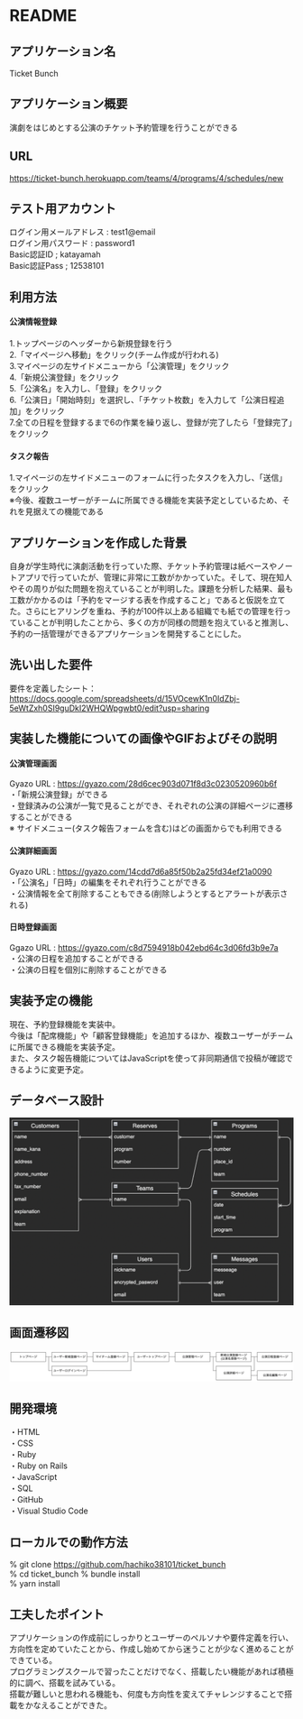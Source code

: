 # README

## アプリケーション名
Ticket Bunch
## アプリケーション概要
演劇をはじめとする公演のチケット予約管理を行うことができる
## URL
https://ticket-bunch.herokuapp.com/teams/4/programs/4/schedules/new
## テスト用アカウント
ログイン用メールアドレス : test1@email  
ログイン用パスワード : password1  
Basic認証ID ; katayamah  
Basic認証Pass ; 12538101  
## 利用方法
#### 公演情報登録
1.トップページのヘッダーから新規登録を行う  
2.「マイページへ移動」をクリック(チーム作成が行われる)  
3.マイページの左サイドメニューから「公演管理」をクリック  
4.「新規公演登録」をクリック  
5.「公演名」を入力し、「登録」をクリック  
6.「公演日」「開始時刻」を選択し、「チケット枚数」を入力して「公演日程追加」をクリック  
7.全ての日程を登録するまで6の作業を繰り返し、登録が完了したら「登録完了」をクリック 
#### タスク報告
1.マイページの左サイドメニューのフォームに行ったタスクを入力し、「送信」をクリック  
  ※今後、複数ユーザーがチームに所属できる機能を実装予定としているため、それを見据えての機能である 
## アプリケーションを作成した背景
自身が学生時代に演劇活動を行っていた際、チケット予約管理は紙ベースやノートアプリで行っていたが、管理に非常に工数がかかっていた。そして、現在知人やその周りが似た問題を抱えていることが判明した。課題を分析した結果、最も工数がかかるのは「予約をマージする表を作成すること」であると仮説を立てた。さらにヒアリングを重ね、予約が100件以上ある組織でも紙での管理を行っていることが判明したことから、多くの方が同様の問題を抱えていると推測し、予約の一括管理ができるアプリケーションを開発することにした。 
## 洗い出した要件
要件を定義したシート：https://docs.google.com/spreadsheets/d/15VOcewK1n0IdZbj-5eWtZxh0SI9guDkI2WHQWpgwbt0/edit?usp=sharing
## 実装した機能についての画像やGIFおよびその説明
#### 公演管理画面
Gyazo URL : https://gyazo.com/28d6cec903d071f8d3c0230520960b6f  
・「新規公演登録」ができる  
・登録済みの公演が一覧で見ることができ、それぞれの公演の詳細ページに遷移することができる  
※ サイドメニュー(タスク報告フォームを含む)はどの画面からでも利用できる  
#### 公演詳細画面
Gyazo URL : https://gyazo.com/14cdd7d6a85f50b2a25fd34ef21a0090  
・「公演名」「日時」の編集をそれぞれ行うことができる  
・公演情報を全て削除することもできる(削除しようとするとアラートが表示される)  
#### 日時登録画面
Ggazo URL : https://gyazo.com/c8d7594918b042ebd64c3d06fd3b9e7a  
・公演の日程を追加することができる  
・公演の日程を個別に削除することができる 
## 実装予定の機能
現在、予約登録機能を実装中。  
今後は「配席機能」や「顧客登録機能」を追加するほか、複数ユーザーがチームに所属できる機能を実装予定。  
また、タスク報告機能についてはJavaScriptを使って非同期通信で投稿が確認できるように変更予定。  
## データベース設計
![picture 2](images/5ee7dd60088e5380ae502ca6c256f484b4de97e19cc0aa21bce4ff19e7047fb5.png) 
## 画面遷移図
![picture 1](images/df58c69de8f09ceb699b07ddb0f427ec5df624ff074d81f422ea817ad11e7ba1.png)  
## 開発環境
・HTML  
・CSS  
・Ruby  
・Ruby on Rails  
・JavaScript  
・SQL  
・GitHub  
・Visual Studio Code  
## ローカルでの動作方法
% git clone https://github.com/hachiko38101/ticket_bunch  
% cd ticket_bunch 
% bundle install  
% yarn install  
## 工夫したポイント
アプリケーションの作成前にしっかりとユーザーのペルソナや要件定義を行い、方向性を定めていたことから、作成し始めてから迷うことが少なく進めることができている。  
プログラミングスクールで習ったことだけでなく、搭載したい機能があれば積極的に調べ、搭載を試みている。  
搭載が難しいと思われる機能も、何度も方向性を変えてチャレンジすることで搭載をかなえることができた。 